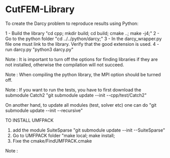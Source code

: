 # CutFEM-Library

To create the Darcy problem to reproduce results using Python:

1 - Build the library
"cd cpp; mkdir build; cd build; cmake ..; make -j4;"
2 - Go to the python folder
"cd ../../python/darcy;"
3 - In the darcy_wrapper.py file one must link to the library. Verify that the good extension is used.
4 - run darcy.py
"python3 darcy.py"


Note : It is important to turn off the options for finding libraries if they are not installed, otherwise the compilation will not succeed.

Note : When compiling the python library, the MPI option should be turned off.

Note : If you want to run the tests, you have to first download the submodule Catch2
"git submodule update --init --cpp/test/Catch2"

On another hand, to update all modules (test, solver etc) one can do
"git submodule update --init --recursive"


TO INSTALL UMFPACK
1) add the module SuiteSparse
"git submodule update --init --SuiteSparse"
2) Go to UMFPACK folder
"make local; make install;
3) Fixe the cmake/FindUMFPACK.cmake


Note : 

